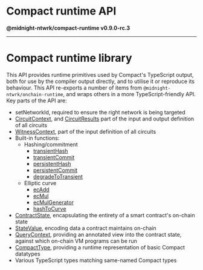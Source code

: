 # Compact runtime API

**@midnight-ntwrk/compact-runtime v0.9.0-rc.3**

***

# Compact runtime library

This API provides runtime primitives used by Compact's TypeScript output, both
for use by the compiler output directly, and to utilise it or reproduce its
behaviour. This API re-exports a number of items from
`@midnight-ntwrk/onchain-runtime`, and wraps others in a more TypeScript-friendly
API. Key parts of the API are:

-  setNetworkId, required to ensure the right network is being targeted
- [CircuitContext](interfaces/CircuitContext.md), and [CircuitResults](interfaces/CircuitResults.md) part of the input and
  output definition of all circuits
- [WitnessContext](interfaces/WitnessContext.md), part of the input definition of all circuits
- Built-in functions:
  - Hashing/commitment
    - [transientHash](functions/transientHash.md)
    - [transientCommit](functions/transientCommit.md)
    - [persistentHash](functions/persistentHash.md)
    - [persistentCommit](functions/persistentCommit.md)
    - [degradeToTransient](functions/degradeToTransient.md)
  - Elliptic curve
    - [ecAdd](functions/ecAdd.md)
    - [ecMul](functions/ecMul.md)
    - [ecMulGenerator](functions/ecMulGenerator.md)
    - [hashToCurve](functions/hashToCurve.md)
- [ContractState](classes/ContractState.md), encapsulating the entirety of a smart contract's
  on-chain state
- [StateValue](classes/StateValue.md), encoding data a contract maintains on-chain
- [QueryContext](classes/QueryContext.md), providing an annotated view into the contract state,
  against which on-chain VM programs can be run
- [CompactType](interfaces/CompactType.md), providing a runtime representation of basic Compact
  datatypes
- Various TypeScript types matching same-named Compact types
